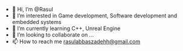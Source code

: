 - 👋 Hi, I’m @Rasul
- 👀 I’m interested in Game development, Software development and embedded systems
- 🌱 I’m currently learning C++, Unreal Engine
- 💞️ I’m looking to collaborate on ...
- 📫 How to reach me rasulabbaszadehh@gmail.com
<!---
Rasul230405/Rasul230405 is a ✨ special ✨ repository because its `README.md` (this file) appears on your GitHub profile.
You can click the Preview link to take a look at your changes.
--->
